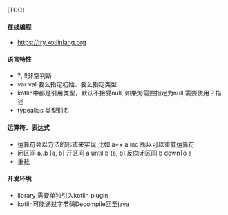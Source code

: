 [TOC]



#### 在线编程

* https://try.kotlinlang.org

#### 语言特性

* ?, !!非空判断
* var val 要么指定初始、要么指定类型
* kotlin中都是引用类型，默认不接受null, 如果为需要指定为null,需要使用？描述
* typealias 类型别名

#### 运算符、表达式

* 运算符会以方法的形式来实现 比如 a++  a.inc 所以可以重载运算符
* 闭区间 a..b [a, b]   开区间 a until b (a, b]   反向闭区间 b downTo a 
* 重载

####  开发环境

* library 需要单独引入kotlin plugin
* kotlin可能通过字节码Decompile回至java